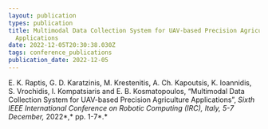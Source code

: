 ```yaml
---
layout: publication
types: publication
title: Multimodal Data Collection System for UAV-based Precision Agriculture
  Applications
date: 2022-12-05T20:30:38.030Z
tags: conference_publications
publication_date: 2022-12-05
---
```

<!--StartFragment-->

E. K. Raptis, G. D. Karatzinis, M. Krestenitis, A. Ch. Kapoutsis, K. Ioannidis, S. Vrochidis, I. Kompatsiaris and E. B. Kosmatopoulos, “Multimodal Data Collection System for UAV-based Precision Agriculture Applications”, *Sixth IEEE International Conference on Robotic Computing (IRC), Italy, 5-7 December,* 2022*,* pp. 1-7*.*

<!--EndFragment-->
